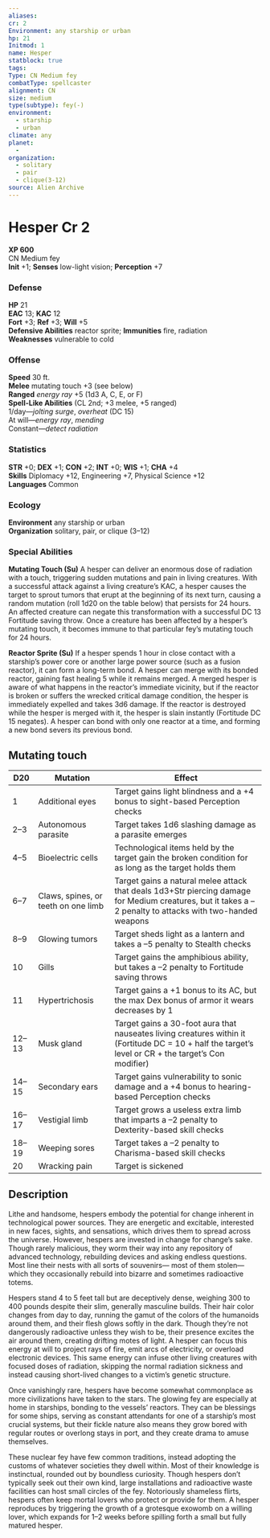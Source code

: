 ```yaml
---
aliases: 
cr: 2
Environment: any starship or urban
hp: 21
Initmod: 1
name: Hesper
statblock: true
tags: 
Type: CN Medium fey
combatType: spellcaster
alignment: CN
size: medium
type(subtype): fey(-)
environment:
  - starship
  - urban
climate: any
planet:
  - 
organization:
  - solitary
  - pair
  - clique(3-12)
source: Alien Archive
---
```


# Hesper Cr 2

**XP 600**  
CN Medium fey  
**Init** +1; **Senses** low-light vision; **Perception** +7  

### Defense

**HP** 21  
**EAC** 13; **KAC** 12  
**Fort** +3; **Ref** +3; **Will** +5  
**Defensive Abilities** reactor sprite; **Immunities** fire, radiation  
**Weaknesses** vulnerable to cold

### Offense

**Speed** 30 ft.  
**Melee** mutating touch +3 (see below)  
**Ranged** _energy ray_ +5 (1d3 A, C, E, or F)  
**Spell-Like Abilities** (CL 2nd; +3 melee, +5 ranged)  
1/day—_jolting surge_, _overheat_ (DC 15)  
At will—_energy ray_, _mending_  
Constant—_detect radiation_

### Statistics

**STR** +0; **DEX** +1; **CON** +2; **INT** +0; **WIS** +1; **CHA** +4  
**Skills** Diplomacy +12, Engineering +7, Physical Science +12  
**Languages** Common

### Ecology

**Environment** any starship or urban  
**Organization** solitary, pair, or clique (3–12)

### Special Abilities

**Mutating Touch (Su)** A hesper can deliver an enormous dose of radiation with a touch, triggering sudden mutations and pain in living creatures. With a successful attack against a living creature’s KAC, a hesper causes the target to sprout tumors that erupt at the beginning of its next turn, causing a random mutation (roll 1d20 on the table below) that persists for 24 hours. An affected creature can negate this transformation with a successful DC 13 Fortitude saving throw. Once a creature has been affected by a hesper’s mutating touch, it becomes immune to that particular fey’s mutating touch for 24 hours.

**Reactor Sprite (Su)** If a hesper spends 1 hour in close contact with a starship’s power core or another large power source (such as a fusion reactor), it can form a long-term bond. A hesper can merge with its bonded reactor, gaining fast healing 5 while it remains merged. A merged hesper is aware of what happens in the reactor’s immediate vicinity, but if the reactor is broken or suffers the wrecked critical damage condition, the hesper is immediately expelled and takes 3d6 damage. If the reactor is destroyed while the hesper is merged with it, the hesper is slain instantly (Fortitude DC 15 negates). A hesper can bond with only one reactor at a time, and forming a new bond severs its previous bond.

## Mutating touch

| D20   | Mutation                            | Effect                                                                                                                                                    |
|-------|-------------------------------------|-----------------------------------------------------------------------------------------------------------------------------------------------------------|
| 1     | Additional eyes                     | Target gains light blindness and a +4 bonus to sight-based Perception checks                                                                              |
| 2–3   | Autonomous parasite                 | Target takes 1d6 slashing damage as a parasite emerges                                                                                                    |
| 4–5   | Bioelectric cells                   | Technological items held by the target gain the broken condition for as long as the target holds them                                                     |
| 6–7   | Claws, spines, or teeth on one limb | Target gains a natural melee attack that deals 1d3+Str piercing damage for Medium creatures, but it takes a –2 penalty to attacks with two-handed weapons |
| 8–9   | Glowing tumors                      | Target sheds light as a lantern and takes a –5 penalty to Stealth checks                                                                                  |
| 10    | Gills                               | Target gains the amphibious ability, but takes a –2 penalty to Fortitude saving throws                                                                    |
| 11    | Hypertrichosis                      | Target gains a +1 bonus to its AC, but the max Dex bonus of armor it wears decreases by 1                                                                 |
| 12–13 | Musk gland                          | Target gains a 30-foot aura that nauseates living creatures within it (Fortitude DC = 10 + half the target’s level or CR + the target’s Con modifier)     |
| 14–15 | Secondary ears                      | Target gains vulnerability to sonic damage and a +4 bonus to hearing-based Perception checks                                                              |
| 16–17 | Vestigial limb                      | Target grows a useless extra limb that imparts a –2 penalty to Dexterity-based skill checks                                                               |
| 18–19 | Weeping sores                       | Target takes a –2 penalty to Charisma-based skill checks                                                                                                  |
| 20    | Wracking pain                       | Target is sickened                                                                                                                                        |

## Description

Lithe and handsome, hespers embody the potential for change inherent in technological power sources. They are energetic and excitable, interested in new faces, sights, and sensations, which drives them to spread across the universe. However, hespers are invested in change for change’s sake. Though rarely malicious, they worm their way into any repository of advanced technology, rebuilding devices and asking endless questions. Most line their nests with all sorts of souvenirs— most of them stolen—which they occasionally rebuild into bizarre and sometimes radioactive totems.

Hespers stand 4 to 5 feet tall but are deceptively dense, weighing 300 to 400 pounds despite their slim, generally masculine builds. Their hair color changes from day to day, running the gamut of the colors of the humanoids around them, and their flesh glows softly in the dark. Though they’re not dangerously radioactive unless they wish to be, their presence excites the air around them, creating drifting motes of light. A hesper can focus this energy at will to project rays of fire, emit arcs of electricity, or overload electronic devices. This same energy can infuse other living creatures with focused doses of radiation, skipping the normal radiation sickness and instead causing short-lived changes to a victim’s genetic structure.

Once vanishingly rare, hespers have become somewhat commonplace as more civilizations have taken to the stars. The glowing fey are especially at home in starships, bonding to the vessels’ reactors. They can be blessings for some ships, serving as constant attendants for one of a starship’s most crucial systems, but their fickle nature also means they grow bored with regular routes or overlong stays in port, and they create drama to amuse themselves.

These nuclear fey have few common traditions, instead adopting the customs of whatever societies they dwell within. Most of their knowledge is instinctual, rounded out by boundless curiosity. Though hespers don’t typically seek out their own kind, large installations and radioactive waste facilities can host small circles of the fey. Notoriously shameless flirts, hespers often keep mortal lovers who protect or provide for them. A hesper reproduces by triggering the growth of a grotesque exowomb on a willing lover, which expands for 1–2 weeks before spilling forth a small but fully matured hesper.


